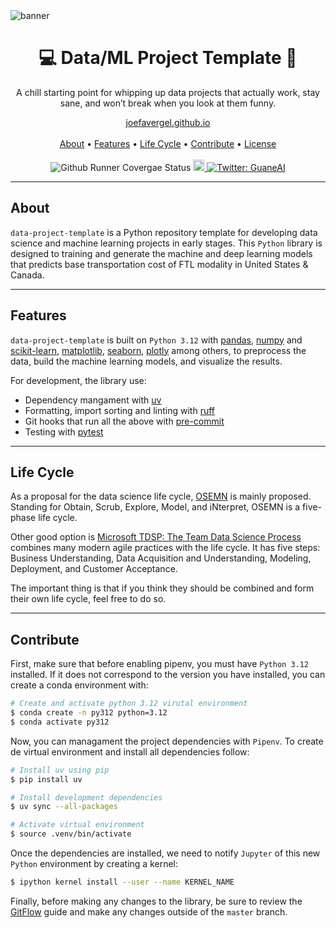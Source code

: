 <img heigth="8" src="https://i.imgur.com/5VTYUPE.png" alt="banner">

<h1 align="center">💻 Data/ML Project Template 🤖</h1>

<p align="center">A chill starting point for whipping up data projects that actually work, stay sane, and won’t break when you look at them funny.</p>

<p align="center">
  <a href="https://joefavergel.github.io/">joefavergel.github.io</a>
  <br> <br>
  <a href="#about">About</a> •
  <a href="#features">Features</a> •
  <a href="#life-cycle">Life Cycle</a> •
  <a href="#contribute">Contribute</a> •
  <a href="#license">License</a>
  <br> <br>
  <a target="_blank">
    <img src="https://github.com/QData/TextAttack/workflows/Github%20PyTest/badge.svg" alt="Github Runner Covergae Status">
  </a>
  <a href="https://img.shields.io/badge/version-0.0.1-blue.svg?cacheSeconds=2592000">
    <img src="https://img.shields.io/badge/version-0.0.1-blue.svg?cacheSeconds=2592000" alt="Version" height="18">
  </a>
  <a  href="[https://twitter.com/guaneAI](https://twitter.com/guaneAI)"  target="_blank">
    <img  alt="Twitter: GuaneAI"  src="https://img.shields.io/twitter/follow/guaneAI.svg?style=social"/>
  </a>
</p>


---

## About

`data-project-template` is a Python repository template for developing data science and machine learning projects in early stages. This `Python` library is designed to training and generate the machine and deep learning models that predicts base transportation cost of FTL modality in United States & Canada.


---

## Features

`data-project-template` is built on `Python 3.12` with [pandas](https://pandas.pydata.org/), [numpy](https://numpy.org/) and [scikit-learn](https://scikit-learn.org/stable/), [matplotlib](https://matplotlib.org/), [seaborn](https://seaborn.pydata.org/), [plotly](https://plotly.com/python/)  among others, to preprocess the data, build the machine learning models, and visualize the results.

For development, the library use:

- Dependency mangament with [uv](https://docs.astral.sh/uv/)
- Formatting, import sorting and linting with [ruff](https://docs.astral.sh/ruff/)
- Git hooks that run all the above with [pre-commit](https://pre-commit.com/)
- Testing with [pytest](https://docs.pytest.org/en/latest/)


---

## Life Cycle

As a proposal for the data science life cycle, [OSEMN](https://towardsdatascience.com/5-steps-of-a-data-science-project-lifecycle-26c50372b492) is mainly proposed. Standing for Obtain, Scrub, Explore, Model, and iNterpret, OSEMN is a five-phase life cycle.

Other good option is [Microsoft TDSP: The Team Data Science Process](https://learn.microsoft.com/en-us/azure/architecture/data-science-process/overview) combines many modern agile practices with the life cycle. It has five steps: Business Understanding, Data Acquisition and Understanding, Modeling, Deployment, and Customer Acceptance.

The important thing is that if you think they should be combined and form their own life cycle, feel free to do so.


---

## Contribute

First, make sure that before enabling pipenv, you must have `Python 3.12` installed. If it does not correspond to the version you have installed, you can create a conda environment with:

```sh
# Create and activate python 3.12 virutal environment
$ conda create -n py312 python=3.12
$ conda activate py312
```

Now, you can managament the project dependencies with `Pipenv`. To create de virtual environment and install all dependencies follow:

```sh
# Install uv using pip
$ pip install uv

# Install development dependencies
$ uv sync --all-packages

# Activate virtual environment
$ source .venv/bin/activate
```

Once the dependencies are installed, we need to notify `Jupyter` of this new `Python` environment by creating a kernel:

```sh
$ ipython kernel install --user --name KERNEL_NAME
```

Finally, before making any changes to the library, be sure to review the [GitFlow](https://www.atlassian.com/es/git/tutorials/comparing-workflows/gitflow-workflow) guide and make any changes outside of the `master` branch.
